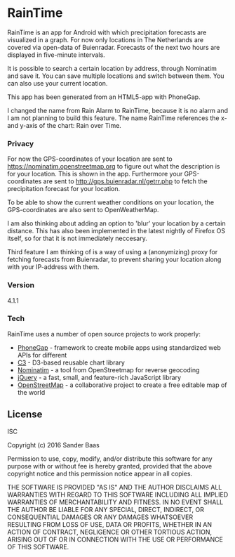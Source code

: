 # RainTime

RainTime is an app for Android with which precipitation forecasts are visualized in a graph. For now only locations in The Netherlands are covered via open-data of Buienradar. Forecasts of the next two hours are displayed in five-minute intervals.

It is possible to search a certain location by address, through Nominatim and save it. You can save multiple locations and switch between them. You can also use your current location.

This app has been generated from an HTML5-app with PhoneGap.

I changed the name from Rain Alarm to RainTime, because it is no alarm and I am not planning to build this feature. The name RainTime references the x- and y-axis of the chart: Rain over Time.

### Privacy

For now the GPS-coordinates of your location are sent to https://nominatim.openstreetmap.org to figure out what the description is for your location. This is shown in the app. Furthermore your GPS-coordinates are sent to http://gps.buienradar.nl/getrr.php to fetch the precipitation forecast for your location.

To be able to show the current weather conditions on your location, the GPS-coordinates are also sent to OpenWeatherMap.

I am also thinking about adding an option to 'blur' your location by a certain distance. This has also been implemented in the latest nightly of Firefox OS itself, so for that it is not immediately neccesary.

Third feature I am thinking of is a way of using a (anonymizing) proxy for fetching forecasts from Buienradar, to prevent sharing your location along with your IP-address with them.

### Version
4.1.1

### Tech

RainTime uses a number of open source projects to work properly:

* [PhoneGap] - framework to create mobile apps using standardized web APIs for different
* [C3] - D3-based reusable chart library
* [Nominatim] - a tool from OpenStreetmap for reverse geocoding
* [jQuery] - a fast, small, and feature-rich JavaScript library
* [OpenStreetMap] - a collaborative project to create a free editable map of the world

License
----

ISC

Copyright (c) 2016 Sander Baas

Permission to use, copy, modify, and/or distribute this software for any purpose with or without fee is hereby granted, provided that the above copyright notice and this permission notice appear in all copies.

THE SOFTWARE IS PROVIDED "AS IS" AND THE AUTHOR DISCLAIMS ALL WARRANTIES WITH REGARD TO THIS SOFTWARE INCLUDING ALL IMPLIED WARRANTIES OF MERCHANTABILITY AND FITNESS. IN NO EVENT SHALL THE AUTHOR BE LIABLE FOR ANY SPECIAL, DIRECT, INDIRECT, OR CONSEQUENTIAL DAMAGES OR ANY DAMAGES WHATSOEVER RESULTING FROM LOSS OF USE, DATA OR PROFITS, WHETHER IN AN ACTION OF CONTRACT, NEGLIGENCE OR OTHER TORTIOUS ACTION, ARISING OUT OF OR IN CONNECTION WITH THE USE OR PERFORMANCE OF THIS SOFTWARE.


[PhoneGap]:http://phonegap.com
[C3]:http://c3js.org/
[Nominatim]:http://wiki.openstreetmap.org/wiki/Nominatim
[jQuery]:http://jquery.com
[f-droid]:https://f-droid.org/
[OpenStreetMap]:https://www.openstreetmap.org/
